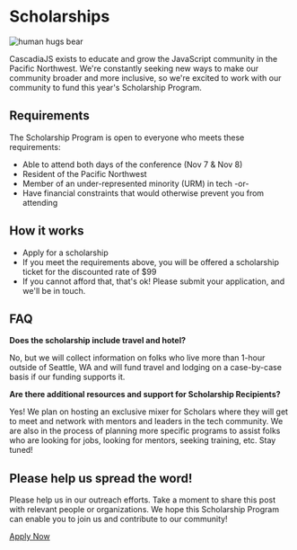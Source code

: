 # Scholarships

![human hugs bear](https://pbs.twimg.com/media/CfSwy1aUIAA7E6Q.jpg:large)

CascadiaJS exists to educate and grow the JavaScript community in the Pacific Northwest. We're constantly seeking new ways to make our community broader and more inclusive, so we're excited to work with our community to fund this year's Scholarship Program.

## Requirements

The Scholarship Program is open to everyone who meets these requirements:

- Able to attend both days of the conference (Nov 7 &amp; Nov 8)
- Resident of the Pacific Northwest
- Member of an under-represented minority (URM) in tech -or-
- Have financial constraints that would otherwise prevent you from attending

## How it works

- Apply for a scholarship
- If you meet the requirements above, you will be offered a scholarship ticket for the discounted rate of $99
- If you cannot afford that, that's ok! Please submit your application, and we'll be in touch.

## FAQ

**Does the scholarship include travel and hotel?**

No, but we will collect information on folks who live more than 1-hour outside of Seattle, WA and will fund travel and lodging on a case-by-case basis if our funding supports it.

**Are there additional resources and support for Scholarship Recipients?**

Yes! We plan on hosting an exclusive mixer for Scholars where they will get to meet and network with mentors and leaders in the tech community. We are also in the process of planning more specific programs to assist folks who are looking for jobs, looking for mentors, seeking training, etc. Stay tuned!

## Please help us spread the word!

Please help us in our outreach efforts. Take a moment to share this post with relevant people or organizations. We hope this Scholarship Program can enable you to join us and contribute to our community!

<a class="cta" href="https://cascadiajs.typeform.com/to/GrPvrj">Apply Now</a>

